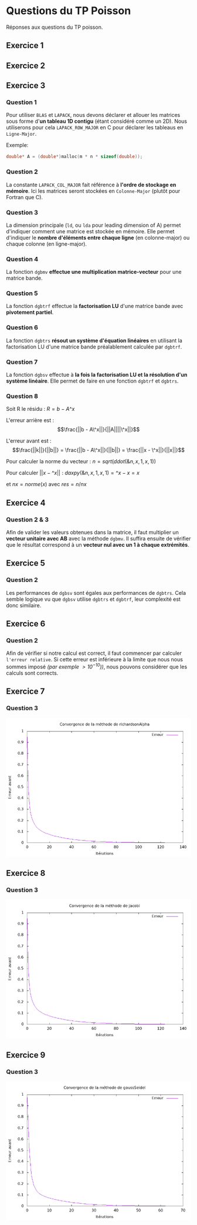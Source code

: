 # Questions du TP Poisson

Réponses aux questions du TP poisson.

## Exercice 1 

## Exercice 2

## Exercice 3

### Question 1
Pour utiliser `BLAS` et `LAPACK`, nous devons déclarer et allouer les matrices sous forme d'**un tableau 1D contigu** (étant considéré comme un 2D).
Nous utiliserons pour cela `LAPACK_ROW_MAJOR` en C pour déclarer les tableaus en `Ligne-Major`.

Exemple:
```c++
double* A = (double*)malloc(m * n * sizeof(double));
```

### Question 2

La constante `LAPACK_COL_MAJOR` fait référence à **l'ordre de stockage en mémoire**.
Ici les matrices seront stockées en `Colonne-Major` (plutôt pour Fortran que C).

### Question 3

La dimension principale (`ld`, ou `lda` pour leading dimension of A) permet d'indiquer comment une matrice est stockée en mémoire.
Elle permet d'indiquer le **nombre d'éléments entre chaque ligne** (en colonne-major) ou chaque colonne (en ligne-major).

### Question 4

La fonction `dgbmv` **effectue une multiplication matrice-vecteur** pour une matrice bande.

### Question 5

La fonction `dgbtrf` effectue la **factorisation LU** d'une matrice bande avec **pivotement partiel**.

### Question 6

La fonction `dgbtrs` **résout un système d'équation linéaires** en utilisant la factorisation LU d'une matrice bande préalablement calculée par `dgbtrf`.

### Question 7

La fonction `dgbsv` effectue à **la fois la factorisation LU et la résolution d'un système linéaire**.
Elle permet de faire en une fonction `dgbtrf` et `dgbtrs`.

### Question 8

Soit R le résidu : $R = b - A\^x$

L'erreur arrière est : 
$$\frac{||b - A\^x||}{||A||||\^x||}$$

L'erreur avant est : 
$$\frac{||k||}{||b||} = \frac{||b - A\^x||}{||b||} = \frac{||x - \^x||}{||x||}$$

Pour calculer la norme du vecteur : $n = sqrt(ddot(\&n, x, 1, x, 1))$

Pour calculer $||x - \^x||$ : $daxpy(\&n, x, 1, x, 1) = \^x-x = x$

et $nx = norme(x)$ avec $res = n / nx$

## Exercice 4

### Question 2 & 3

Afin de valider les valeurs obtenues dans la matrice, il faut multiplier un **vecteur unitaire avec AB** avec la méthode `dgbmv`.
Il suffira ensuite de vérifier que le résultat correspond à un **vecteur nul avec un 1 à chaque extrémités**.

## Exercice 5

### Question 2

Les performances de `dgbsv` sont égales aux performances de `dgbtrs`. Cela semble logique vu que `dgbsv` utilise `dgbtrs` et `dgbtrf`, leur complexité est donc similaire.

## Exercice 6

### Question 2

Afin de vérifier si notre calcul est correct, il faut commencer par calculer `l'erreur relative`.
Si cette erreur est inférieure à la limite que nous nous sommes imposé *(par exemple $>10^{-10})$)*, nous pouvons considérer que les calculs sont corrects.

## Exercice 7

### Question 3

![convergence_richardson_alpha](convergence_richardsonAlpha.png)

## Exercice 8

### Question 3

![convergence_jacobi](convergence_jacobi.png)

## Exercice 9

### Question 3

![convergence_gauss_seidel](convergence_gaussSeidel.png)